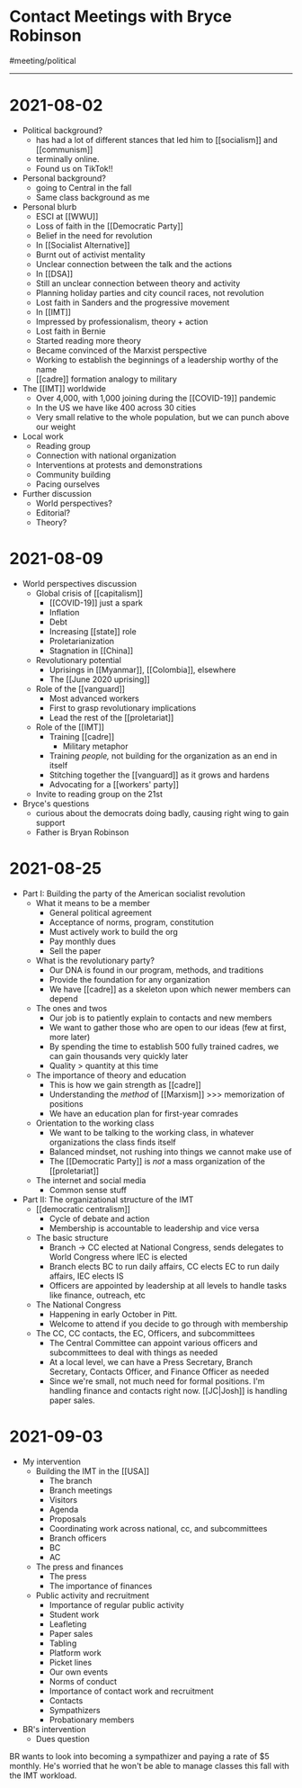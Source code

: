# Contact Meetings with Bryce Robinson
#meeting/political 

---
# 2021-08-02
- Political background?
	- has had a lot of different stances that led him to [[socialism]] and [[communism]]
	- terminally online.
	- Found us on TikTok!!
- Personal background?
	- going to Central in the fall
	- Same class background as me
- Personal blurb
	- ESCI at [[WWU]]
	- Loss of faith in the [[Democratic Party]]
	- Belief in the need for revolution
	- In [[Socialist Alternative]]
	- Burnt out of activist mentality
	- Unclear connection between the talk and the actions
	- In [[DSA]]
	- Still an unclear connection between theory and activity
	- Planning holiday parties and city council races, not revolution
	- Lost faith in Sanders and the progressive movement
	- In [[IMT]]
	- Impressed by professionalism, theory + action
	- Lost faith in Bernie
	- Started reading more theory
	- Became convinced of the Marxist perspective
	- Working to establish the beginnings of a leadership worthy of the name
	- [[cadre]] formation analogy to military 
- The [[IMT]] worldwide
	- Over 4,000, with 1,000 joining during the [[COVID-19]] pandemic
	- In the US we have like 400 across 30 cities
	- Very small relative to the whole population, but we can punch above our weight
- Local work
	- Reading group
	- Connection with national organization
	- Interventions at protests and demonstrations
	- Community building
	- Pacing ourselves
- Further discussion
	- World perspectives?
	- Editorial?
	- Theory?

# 2021-08-09
- World perspectives discussion
	- Global crisis of [[capitalism]]
		- [[COVID-19]] just a spark
		- Inflation
		- Debt
		- Increasing [[state]] role
		- Proletarianization
		- Stagnation in [[China]]
	- Revolutionary potential
		- Uprisings in [[Myanmar]], [[Colombia]], elsewhere
		- The [[June 2020 uprising]]
	- Role of the [[vanguard]]
		- Most advanced workers
		- First to grasp revolutionary implications
		- Lead the rest of the [[proletariat]]
	- Role of the [[IMT]]
		- Training [[cadre]]
			- Military metaphor
		- Training *people,* not building for the organization as an end in itself
		- Stitching together the [[vanguard]] as it grows and hardens
		- Advocating for a [[workers' party]]
	- Invite to reading group on the 21st
- Bryce's questions
	- curious about the democrats doing badly, causing right wing to gain support
	- Father is Bryan Robinson

# 2021-08-25
- Part I: Building the party of the American socialist revolution
	- What it means to be a member
		- General political agreement
		- Acceptance of norms, program, constitution
		- Must actively work to build the org
		- Pay monthly dues
		- Sell the paper
	- What is the revolutionary party?
		- Our DNA is found in our program, methods, and traditions
		- Provide the foundation for any organization
		- We have [[cadre]] as a skeleton upon which newer members can depend
	- The ones and twos
		- Our job is to patiently explain to contacts and new members
		- We want to gather those who are open to our ideas (few at first, more later)
		- By spending the time to establish 500 fully trained cadres, we can gain thousands very quickly later
		- Quality > quantity at this time
	- The importance of theory and education
		- This is how we gain strength as [[cadre]]
		- Understanding the *method* of [[Marxism]] >>> memorization of positions
		- We have an education plan for first-year comrades
	- Orientation to the working class
		- We want to be talking to the working class, in whatever organizations the class finds itself
		- Balanced mindset, not rushing into things we cannot make use of
		- The [[Democratic Party]] is *not* a mass organization of the [[proletariat]]
	- The internet and social media
		- Common sense stuff
- Part II: The organizational structure of the IMT
	- [[democratic centralism]]
		- Cycle of debate and action
		- Membership is accountable to leadership and vice versa
	- The basic structure
		- Branch -> CC elected at National Congress, sends delegates to World Congress where IEC is elected
		- Branch elects BC to run daily affairs, CC elects EC to run daily affairs, IEC elects IS
		- Officers are appointed by leadership at all levels to handle tasks like finance, outreach, etc
	- The National Congress
		- Happening in early October in Pitt. 
		- Welcome to attend if you decide to go through with membership
	- The CC, CC contacts, the EC, Officers, and subcommittees
		- The Central Committee can appoint various officers and subcommittees to deal with things as needed
		- At a local level, we can have a Press Secretary, Branch Secretary, Contacts Officer, and Finance Officer as needed
		- Since we're small, not much need for formal positions. I'm handling finance and contacts right now. [[JC|Josh]] is handling paper sales. 


# 2021-09-03
- My intervention
	- Building the IMT in the [[USA]]
		- The branch
		- Branch meetings
		- Visitors
		- Agenda
		- Proposals
		- Coordinating work across national, cc, and subcommittees
		- Branch officers
		- BC
		- AC
	- The press and finances
		- The press
		- The importance of finances
	- Public activity and recruitment
		- Importance of regular public activity
		- Student work
		- Leafleting
		- Paper sales
		- Tabling
		- Platform work
		- Picket lines
		- Our own events
		- Norms of conduct 
		- Importance of contact work and recruitment
		- Contacts
		- Sympathizers
		- Probationary members
- BR's intervention
	- Dues question

BR wants to look into becoming a sympathizer and paying a rate of $5 monthly. He's worried that he won't be able to manage classes this fall with the IMT workload. 